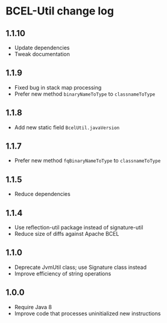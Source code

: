 # BCEL-Util change log

## 1.1.10

- Update dependencies
- Tweak documentation

## 1.1.9

- Fixed bug in stack map processing
- Prefer new method `binaryNameToType` to `classnameToType`

## 1.1.8

- Add new static field `BcelUtil.javaVersion`

## 1.1.7

- Prefer new method `fqBinaryNameToType` to `classnameToType`

## 1.1.5

- Reduce dependencies

## 1.1.4

- Use reflection-util package instead of signature-util
- Reduce size of diffs against Apache BCEL

## 1.1.0

- Deprecate JvmUtil class; use Signature class instead
- Improve efficiency of string operations

## 1.0.0

- Require Java 8
- Improve code that processes uninitialized new instructions
